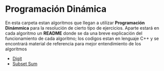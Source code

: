 # Programación Dinámica
En esta carpeta estan algoritmos que llegan a utilizar **Programación Dinámmica** para la resolución de cierto tipo de ejercicios.
Aparte estará en cada algoritmo un **README** donde se da una breve explicación del funcionamiento de cada algoritmo; los codigos estan en lenguaje C++ y se encontrará material de referencia para mejor entendimiento de los algoritmos

-  [Digit](https://github.com/Amy312/Algoritmica/tree/master/contenido/Programacion%20Dinamica/Digit)
-  [Subset Sum](https://github.com/Amy312/Algoritmica/tree/master/contenido/Programacion%20Dinamica/Subset%20Sum)
